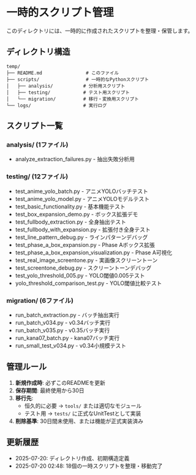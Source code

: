 # 一時的スクリプト管理

このディレクトリには、一時的に作成されたスクリプトを整理・保管します。

## ディレクトリ構造

```
temp/
├── README.md                # このファイル
├── scripts/                 # 一時的なPythonスクリプト
│   ├── analysis/           # 分析用スクリプト
│   ├── testing/            # テスト用スクリプト
│   └── migration/          # 移行・変換用スクリプト
└── logs/                   # 実行ログ
```

## スクリプト一覧

### analysis/ (1ファイル)
- analyze_extraction_failures.py - 抽出失敗分析用

### testing/ (12ファイル)
- test_anime_yolo_batch.py - アニメYOLOバッチテスト
- test_anime_yolo_model.py - アニメYOLOモデルテスト
- test_basic_functionality.py - 基本機能テスト
- test_box_expansion_demo.py - ボックス拡張デモ
- test_fullbody_extraction.py - 全身抽出テスト
- test_fullbody_with_expansion.py - 拡張付き全身テスト
- test_line_pattern_debug.py - ラインパターンデバッグ
- test_phase_a_box_expansion.py - Phase Aボックス拡張
- test_phase_a_box_expansion_visualization.py - Phase A可視化
- test_real_image_screentone.py - 実画像スクリーントーン
- test_screentone_debug.py - スクリーントーンデバッグ
- test_yolo_threshold_005.py - YOLO閾値0.005テスト
- yolo_threshold_comparison_test.py - YOLO閾値比較テスト

### migration/ (6ファイル)
- run_batch_extraction.py - バッチ抽出実行
- run_batch_v034.py - v0.34バッチ実行
- run_batch_v035.py - v0.35バッチ実行
- run_kana07_batch.py - kana07バッチ実行
- run_small_test_v034.py - v0.34小規模テスト

## 管理ルール

1. **新規作成時**: 必ずこのREADMEを更新
2. **保存期間**: 最終使用から30日
3. **移行先**: 
   - 恒久的に必要 → `tools/` または適切なモジュール
   - テスト用 → `tests/` に正式なUnitTestとして実装
4. **削除基準**: 30日間未使用、または機能が正式実装済み

## 更新履歴

- 2025-07-20: ディレクトリ作成、初期構造定義
- 2025-07-20 02:48: 18個の一時スクリプトを整理・移動完了